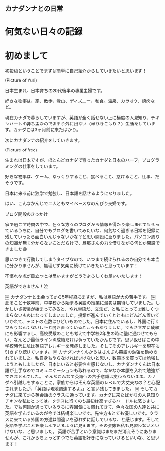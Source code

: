 ## カナダンナとの日常
# 何気ない日々の記録

# 初めまして

初投稿ということでまずは簡単に自己紹介からしていきたいと思います！

(Picture of Yuri)

日本生まれ、日本育ちの20代後半の専業主婦です。

好きな物事は、家、散歩、登山、ディズニー、和食、温泉、カラオケ、焼肉など。

現在カナダで暮らしていますが、英語が全く話せない上に極度の人見知り、チキンハートの持ち主なのであまり外に出ない（半ひきこもり？）生活をしています。カナダには3ヶ月前に来たばかり。

次にカナダンナの紹介をしていきます。

(Picture of free)

生まれは日本ですが、ほとんどカナダで育ったカナダと日本のハーフ。プログラミングの仕事をしています。

好きな物事は、ゲーム、ゆっくりすること、食べること、怠けること、仕事、だそうです。

日本に来る前に独学で勉強し、日本語を話せるようになりました。

はい、こんなかんじで二人ともマイペースなのんびり夫婦です。

ブログ開設のきっかけ

家で過ごす時間の中で、色々な方々のブログから情報を得たり楽しませてもらっているうちに、自分でもブログを書いてみたいな、何気なく過ぎる日常を記録に残していったら面白いんじゃないかな？と思い開設に至りました。パソコン周りの知識が無く分からないことだらけで、旦那さんの力を借りながら何とか開設できました😅

思いつきで行動してしまうタイプなので、いつまで続けられるのか自分でも本当に分かりませんが、無理せず気楽に続けていきたいと思っています！

不慣れな点が目立つとは思いますがどうぞよろしくお願いいたします！

英語ができません！泣

￼
カナダンナと出会ってから5年程経ちますが、私は英語が大の苦手です。
￼
遡ること十数年前、中学校から始まる英語の授業に最初は期待していました。しかしいざ授業が始まってみると、やれ単語だ、文法だ、と私にとっては難しくつまらないものになってしまいました。授業が進んでいくとともにどんどん置いていかれて、テストの点数はひどいものでした。日本に住んでいるし、外国に行くつもりなんてないし～と開き直っているところもありました。でもさすがに成績にも影響するし、高校受験のことも考えて中学校2年生の時に塾に通わせてもらい、なんとか最低ラインの成績だけは保っていたかんじです。思い返せばこの中学校時代に私は英語アレルギーを発症しました。そしてそのアレルギーを現在も引きずり続けています。
￼
カナダンナくんからはさんざん英語の勉強を勧められていました。私自身もやらなければいけないと思い、数冊本を買っては勉強しようともしましたが、日本にいると必要性を感じないし、カナダンナくんは日本語が上手なのでコミュニケーションも取れるので、なかなか本腰を入れて勉強ができませんでした。
そんなこんなで英語への苦手意識は変わらないまま、カナダへ引越しをすることに。家族からはそんな英語のレベルで大丈夫なの？と心配されましたが、「英語は現地調達するよ。」と言い残してきました。
￼
そしてカナダに来てから英会話のクラスに通っています。カナダに来たばかりの人見知りチキンな私にとっては、クラスに行くのも最初は高すぎるハードルに感じました。でも何回か通っているうちに雰囲気にも慣れてきて、色々な国の人達と共に英語を学んでいるのが今では結構楽しいです。先生方もとても優しいです。クラスに来ている外国の方達は間違いを恐れずに話しているな、と感じます。そして英語を学ぶことを楽しんでいるように見えます。その姿勢を私も見習わないといけないな、と思いました。
英語が苦手という意識はまだまだ消えそうにありませんが、これからちょっとずつでも英語を好きになっていけるといいな、と思います！
